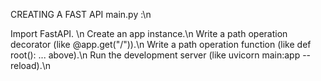 CREATING A FAST API main.py :\n

Import FastAPI. \n
Create an app instance.\n
Write a path operation decorator (like @app.get("/")).\n
Write a path operation function (like def root(): ... above).\n
Run the development server (like uvicorn main:app --reload).\n
